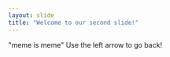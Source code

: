 ```yaml
---
layout: slide
title: "Welcome to our second slide!"
---
```

"meme is meme"
Use the left arrow to go back!